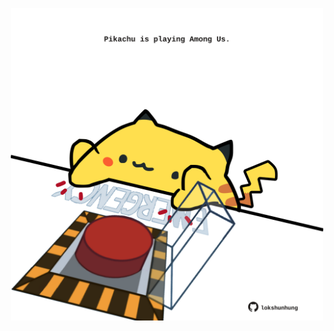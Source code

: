 <!-- built at 13/05/2025, 20:00:31 UTC -->
<p align="center">
  <img width="500" height="500" src="./ReadmeImage.svg">
</p>
